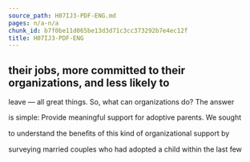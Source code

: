 ```yaml
---
source_path: H07IJ3-PDF-ENG.md
pages: n/a-n/a
chunk_id: b7f0be11d065be13d3d71c3cc373292b7e4ec12f
title: H07IJ3-PDF-ENG
---
```

## their jobs, more committed to their organizations, and less likely to

leave — all great things. So, what can organizations do? The answer

is simple: Provide meaningful support for adoptive parents. We sought

to understand the beneﬁts of this kind of organizational support by

surveying married couples who had adopted a child within the last few
